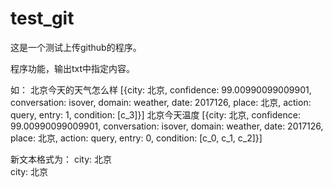 # test_git

这是一个测试上传github的程序。

程序功能，输出txt中指定内容。

如：
北京今天的天气怎么样
[{city: 北京, confidence: 99.00990099009901, conversation: isover, domain: weather, date: 2017126, place: 北京, action: query, entry: 1, condition: [c_3]}]
北京今天温度
[{city: 北京, confidence: 99.00990099009901, conversation: isover, domain: weather, date: 2017126, place: 北京, action: query, entry: 0, condition: [c_0, c_1, c_2]}]

新文本格式为：
city: 北京  
city: 北京


